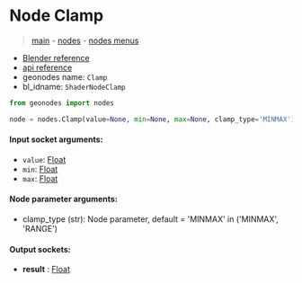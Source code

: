 # Node Clamp

> [main](../structure.md) - [nodes](nodes.md) - [nodes menus](nodes_menus.md)

- [Blender reference](https://docs.blender.org/manual/en/latest/modeling/geometry_nodes/utilities/clamp.html)
- [api reference](https://docs.blender.org/api/current/bpy.types.ShaderNodeClamp.html)
- geonodes name: `Clamp`
- bl_idname: `ShaderNodeClamp`

```python
from geonodes import nodes

node = nodes.Clamp(value=None, min=None, max=None, clamp_type='MINMAX')
```

#### Input socket arguments:

- `value`: [Float](Float.md)
- `min`: [Float](Float.md)
- `max`: [Float](Float.md)

#### Node parameter arguments:

- clamp_type (str): Node parameter, default = 'MINMAX' in ('MINMAX', 'RANGE')

#### Output sockets:

- **result** : [Float](Float.md)

